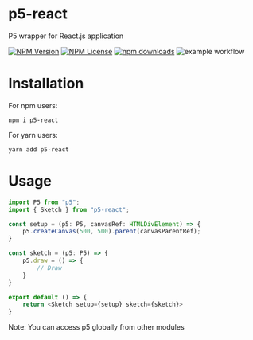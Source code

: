 # p5-react

P5 wrapper for React.js application

[![NPM Version](https://img.shields.io/npm/v/p5-react.svg?style=flat)]()
[![NPM License](https://img.shields.io/npm/l/all-contributors.svg?style=flat)](https://github.com/DemonHa/p5-react/blob/main/LICENSE)
[![npm downloads](https://img.shields.io/npm/dt/p5-react.svg)](https://www.npmjs.com/package/p5-react)
![example workflow](https://github.com/DemonHa/p5-react/actions/workflows/test.yml/badge.svg)

# Installation

For npm users:

```
npm i p5-react
```

For yarn users:

```
yarn add p5-react
```

# Usage

```typescript
import P5 from "p5";
import { Sketch } from "p5-react";

const setup = (p5: P5, canvasRef: HTMLDivElement) => {
    p5.createCanvas(500, 500).parent(canvasParentRef);
}

const sketch = (p5: P5) => {
    p5.draw = () => {
        // Draw
    }
}

export default () => {
    return <Sketch setup={setup} sketch={sketch}>
}
```

Note: You can access p5 globally from other modules
